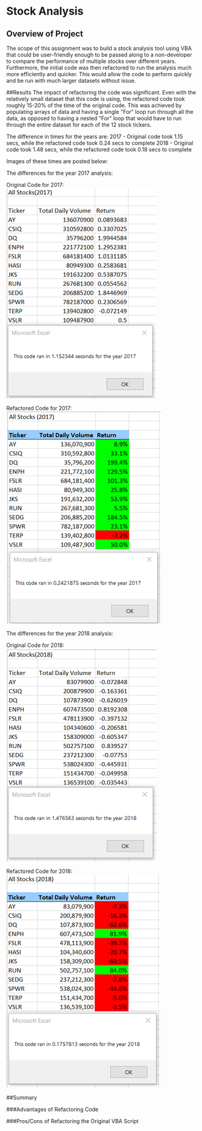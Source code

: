 # Stock Analysis

## Overview of Project
The scope of this assignment was to build a stock analysis tool using VBA that could be user-friendly enough to be passed along to a non-developer to compare the performance of multiple stocks over different years.  Furthermore, the initial code was then refactored to run the analysis much more efficiently and quicker.  This would allow the code to perform quickly and be run with much larger datasets without issue.

##Results
The impact of refactoring the code was significant.  Even with the relatively small dataset that this code is using, the refactored code took roughly 15-20% of the time of the original code.  This was achieved by populating arrays of data and having a single "For" loop run through all the data, as opposed to having a nested "For" loop that would have to run through the entire dataset for each of the 12 stock tickers.

The difference in times for the years are:
2017 - Original code took 1.15 secs, while the refactored code took 0.24 secs to complete
2018 - Original code took 1.48 secs, while the refactored code took 0.18 secs to complete

Images of these times are posted below:

The differences for the year 2017 analysis:

Original Code for 2017:
![Original Code for 2017](/Resources/VBA_Challenge_2017_Original_Code.png)

Refactored Code for 2017:
![Refactored Code for 2017](/Resources/VBA_Challenge_2017.png)

The differences for the year 2018 analysis:

Original Code for 2018:
![Original Code for 2018](/Resources/VBA_Challenge_2018_Original_Code.png)

Refactored Code for 2018:
![Refactored Code for 2018](/Resources/VBA_Challenge_2018.png)





##Summary

###Advantages of Refactoring Code

###Pros/Cons of Refactoring the Original VBA Script